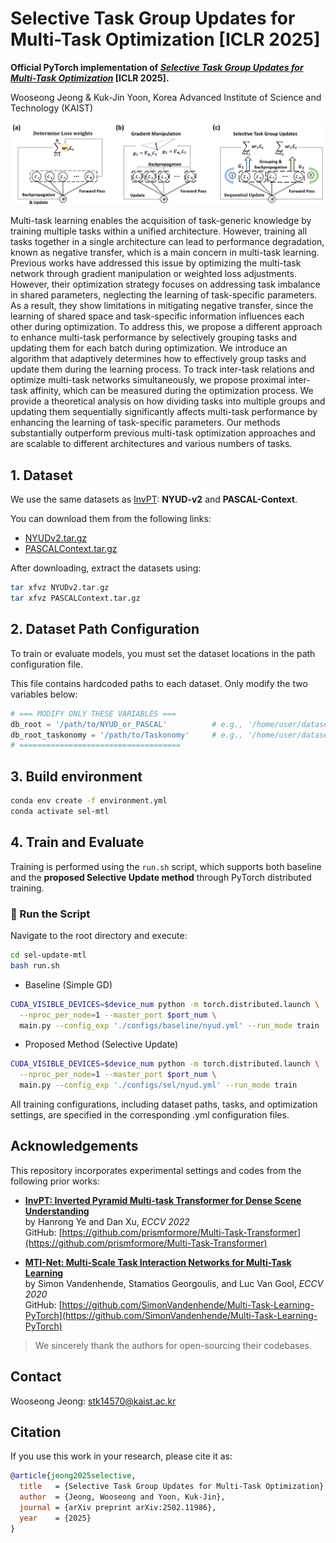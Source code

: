 # Selective Task Group Updates for Multi-Task Optimization [ICLR 2025]

**Official PyTorch implementation of [*Selective Task Group Updates for Multi-Task Optimization*](https://arxiv.org/abs/2502.11986) [ICLR 2025].**

Wooseong Jeong & Kuk-Jin Yoon, Korea Advanced Institute of Science and Technology (KAIST)

![Selective Task Group Visualization](figures/overview.png) 

Multi-task learning enables the acquisition of task-generic knowledge by training
multiple tasks within a unified architecture. However, training all tasks together
in a single architecture can lead to performance degradation, known as negative
transfer, which is a main concern in multi-task learning. Previous works have
addressed this issue by optimizing the multi-task network through gradient manipulation or weighted loss adjustments. However, their optimization strategy
focuses on addressing task imbalance in shared parameters, neglecting the learning of task-specific parameters. As a result, they show limitations in mitigating
negative transfer, since the learning of shared space and task-specific information
influences each other during optimization. To address this, we propose a different
approach to enhance multi-task performance by selectively grouping tasks and
updating them for each batch during optimization. We introduce an algorithm that
adaptively determines how to effectively group tasks and update them during the
learning process. To track inter-task relations and optimize multi-task networks
simultaneously, we propose proximal inter-task affinity, which can be measured
during the optimization process. We provide a theoretical analysis on how dividing
tasks into multiple groups and updating them sequentially significantly affects
multi-task performance by enhancing the learning of task-specific parameters. Our
methods substantially outperform previous multi-task optimization approaches and
are scalable to different architectures and various numbers of tasks.


## 1. Dataset
We use the same datasets as [InvPT](https://github.com/prismformore/Multi-Task-Transformer/tree/main/InvPT): **NYUD-v2** and **PASCAL-Context**.

You can download them from the following links:

- [NYUDv2.tar.gz](https://hkustconnect-my.sharepoint.com/:u:/g/personal/hyeae_connect_ust_hk/EZ-2tWIDYSFKk7SCcHRimskBhgecungms4WFa_L-255GrQ?e=6jAt4c)  
- [PASCALContext.tar.gz](https://hkustconnect-my.sharepoint.com/:u:/g/personal/hyeae_connect_ust_hk/ER57KyZdEdxPtgMCai7ioV0BXCmAhYzwFftCwkTiMmuM7w?e=2Ex4ab)

After downloading, extract the datasets using:

```bash
tar xfvz NYUDv2.tar.gz
tar xfvz PASCALContext.tar.gz
```

## 2. Dataset Path Configuration
To train or evaluate models, you must set the dataset locations in the path configuration file.

This file contains hardcoded paths to each dataset. 
Only modify the two variables below:

```python
# === MODIFY ONLY THESE VARIABLES ===
db_root = '/path/to/NYUD_or_PASCAL'          # e.g., '/home/user/datasets/NYUDv2'
db_root_taskonomy = '/path/to/Taskonomy'     # e.g., '/home/user/datasets/Taskonomy'
# ====================================
```

## 3. Build environment
```bash
conda env create -f environment.yml
conda activate sel-mtl
```


## 4. Train and Evaluate
Training is performed using the `run.sh` script, which supports both baseline and the **proposed Selective Update method** through PyTorch distributed training.


### 🔧 Run the Script
Navigate to the root directory and execute:

```bash
cd sel-update-mtl
bash run.sh
```


- Baseline (Simple GD)

```bash
CUDA_VISIBLE_DEVICES=$device_num python -m torch.distributed.launch \
  --nproc_per_node=1 --master_port $port_num \
  main.py --config_exp './configs/baseline/nyud.yml' --run_mode train
```

- Proposed Method (Selective Update)
  
```bash
CUDA_VISIBLE_DEVICES=$device_num python -m torch.distributed.launch \
  --nproc_per_node=1 --master_port $port_num \
  main.py --config_exp './configs/sel/nyud.yml' --run_mode train
```

All training configurations, including dataset paths, tasks, and optimization settings, are specified in the corresponding .yml configuration files.


## Acknowledgements
This repository incorporates experimental settings and codes from the following prior works:

- **[InvPT: Inverted Pyramid Multi-task Transformer for Dense Scene Understanding](https://arxiv.org/abs/2203.07997)**  
  by Hanrong Ye and Dan Xu, *ECCV 2022*  
  GitHub: [https://github.com/prismformore/Multi-Task-Transformer](https://github.com/prismformore/Multi-Task-Transformer)

- **[MTI-Net: Multi-Scale Task Interaction Networks for Multi-Task Learning](https://arxiv.org/abs/2001.06902)**  
  by Simon Vandenhende, Stamatios Georgoulis, and Luc Van Gool, *ECCV 2020*  
  GitHub: [https://github.com/SimonVandenhende/Multi-Task-Learning-PyTorch](https://github.com/SimonVandenhende/Multi-Task-Learning-PyTorch)

> We sincerely thank the authors for open-sourcing their codebases. 


## Contact
Wooseong Jeong: stk14570@kaist.ac.kr

## Citation
If you use this work in your research, please cite it as:

```bibtex
@article{jeong2025selective,
  title   = {Selective Task Group Updates for Multi-Task Optimization},
  author  = {Jeong, Wooseong and Yoon, Kuk-Jin},
  journal = {arXiv preprint arXiv:2502.11986},
  year    = {2025}
}


